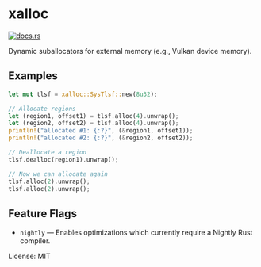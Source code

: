 # xalloc

[<img src="https://docs.rs/xalloc/badge.svg" alt="docs.rs">](https://docs.rs/tokenlock/)

Dynamic suballocators for external memory (e.g., Vulkan device memory).

## Examples

```rust
let mut tlsf = xalloc::SysTlsf::new(8u32);

// Allocate regions
let (region1, offset1) = tlsf.alloc(4).unwrap();
let (region2, offset2) = tlsf.alloc(4).unwrap();
println!("allocated #1: {:?}", (&region1, offset1));
println!("allocated #2: {:?}", (&region2, offset2));

// Deallocate a region
tlsf.dealloc(region1).unwrap();

// Now we can allocate again
tlsf.alloc(2).unwrap();
tlsf.alloc(2).unwrap();
```

## Feature Flags

- `nightly` — Enables optimizations which currently require a Nightly Rust
  compiler.


License: MIT
